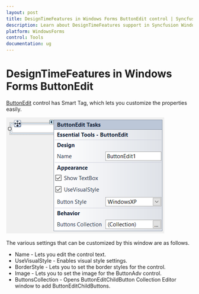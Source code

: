 ```yaml
---
layout: post
title: DesignTimeFeatures in Windows Forms ButtonEdit control | Syncfusion
description: Learn about DesignTimeFeatures support in Syncfusion Windows Forms ButtonEdit control and more details.
platform: WindowsForms
control: Tools
documentation: ug
---
```


# DesignTimeFeatures in Windows Forms ButtonEdit

[ButtonEdit](https://help.syncfusion.com/cr/windowsforms/Syncfusion.Windows.Forms.Tools.ButtonEdit.html) control has Smart Tag, which lets you customize the properties easily.

![DesignTime features of ButtonEdit](DesignTime_Features_images/DesignTime_Features_img1.png) 

The various settings that can be customized by this window are as follows.

* Name - Lets you edit the control text.
* UseVisualStyle - Enables visual style settings.
* BorderStyle - Lets you to set the border styles for the control.
* Image - Lets you to set the image for the ButtonAdv control.
* ButtonsCollection - Opens ButtonEditChildButton Collection Editor window to add ButtonEditChildButtons.
